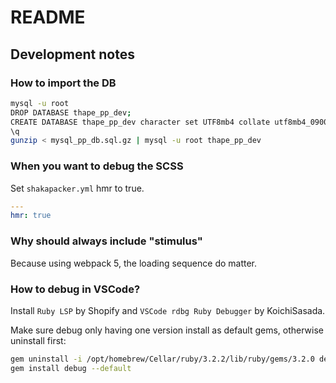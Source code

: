 # README

## Development notes

### How to import the DB

```bash
mysql -u root
DROP DATABASE thape_pp_dev;
CREATE DATABASE thape_pp_dev character set UTF8mb4 collate utf8mb4_0900_ai_ci;
\q
gunzip < mysql_pp_db.sql.gz | mysql -u root thape_pp_dev
```

### When you want to debug the SCSS

Set `shakapacker.yml` hmr to true.

```yml
---
hmr: true
```

### Why should always include "stimulus"

Because using webpack 5, the loading sequence do matter.

### How to debug in VSCode?

Install `Ruby LSP` by Shopify and `VSCode rdbg Ruby Debugger` by KoichiSasada.

Make sure debug only having one version install as default gems, otherwise uninstall first:

```bash
gem uninstall -i /opt/homebrew/Cellar/ruby/3.2.2/lib/ruby/gems/3.2.0 debug
gem install debug --default
```
